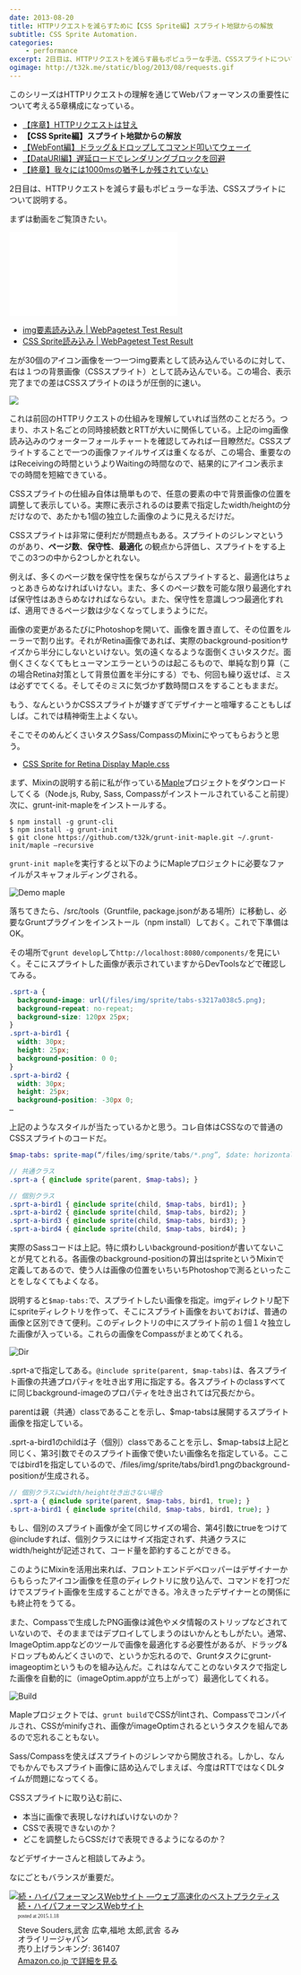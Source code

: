 ```yaml
---
date: 2013-08-20
title: HTTPリクエストを減らすために【CSS Sprite編】スプライト地獄からの解放
subtitle: CSS Sprite Automation.
categories: 
    - performance
excerpt: 2日目は、HTTPリクエストを減らす最もポピュラーな手法、CSSスプライトについて説明します。
ogimage: http://t32k.me/static/blog/2013/08/requests.gif
---
```


このシリーズはHTTPリクエストの理解を通じてWebパフォーマンスの重要性について考える5章構成になっている。

+ [【序章】HTTPリクエストは甘え](/mol/log/reduce-http-requests-overview/)
+ __【CSS Sprite編】スプライト地獄からの解放__
+ [【WebFont編】ドラッグ＆ドロップしてコマンド叩いてウェーイ](/mol/log/reduce-http-requests-webfont/)
+ [【DataURI編】遅延ロードでレンダリングブロックを回避](/mol/log/reduce-http-requests-datauri/)
+ [【終章】我々には1000msの猶予しか残されていない](/mol/log/reduce-http-requests-one-second/)

2日目は、HTTPリクエストを減らす最もポピュラーな手法、CSSスプライトについて説明する。

まずは動画をご覧頂きたい。

<div class="fluid"><iframe src="//www.youtube-nocookie.com/embed/s__XwfwxMW8" frameborder="0" allowfullscreen></iframe></div>

+ [img要素読み込み | WebPagetest Test Result](http://www.webpagetest.org/result/130816_VR_9E8/)
+ [CSS Sprite読み込み | WebPagetest Test Result](http://www.webpagetest.org/result/130816_J6_9EG/)

左が30個のアイコン画像を一つ一つimg要素として読み込んでいるのに対して、右は１つの背景画像（CSSスプライト）として読み込んでいる。この場合、表示完了までの差はCSSスプライトのほうが圧倒的に速い。

![](http://t32k.me/static/blog/2013/08/waterfall.png)

これは前回のHTTPリクエストの仕組みを理解していれば当然のことだろう。つまり、ホスト名ごとの同時接続数とRTTが大いに関係している。上記のimg画像読み込みのウォーターフォールチャートを確認してみれば一目瞭然だ。CSSスプライトすることで一つの画像ファイルサイズは重くなるが、この場合、重要なのはReceivingの時間というよりWaitingの時間なので、結果的にアイコン表示までの時間を短縮できている。

CSSスプライトの仕組み自体は簡単もので、任意の要素の中で背景画像の位置を調整して表示している。実際に表示されるのは要素で指定したwidth/heightの分だけなので、あたかも1個の独立した画像のように見えるだけだ。

CSSスプライトは非常に便利だが問題点もある。スプライトのジレンマというのがあり、__ページ数__、__保守性__、__最適化__ の観点から評価し、スプライトをする上でこの3つの中から2つしかとれない。

例えば、多くのページ数を保守性を保ちながらスプライトすると、最適化はちょっとあきらめなければいけない。また、多くのページ数を可能な限り最適化すれば保守性はあきらめなければならない。また、保守性を意識しつつ最適化すれば、適用できるページ数は少なくなってしまうようにだ。

画像の変更があるたびにPhotoshopを開いて、画像を置き直して、その位置をルーラーで割り出す。それがRetina画像であれば、実際のbackground-positionサイズから半分にしないといけない。気の遠くなるような面倒くさいタスクだ。面倒くさくなくてもヒューマンエラーというのは起こるもので、単純な割り算（この場合Retina対策として背景位置を半分にする）でも、何回も繰り返せば、ミスは必ずでてくる。そしてそのミスに気づかず数時間ロスをすることもままだ。

もう、なんというかCSSスプライトが嫌すぎてデザイナーと喧嘩することもしばしば。これでは精神衛生上よくない。

そこでそのめんどくさいタスクSass/CompassのMixinにやってもらおうと思う。

+ [CSS Sprite for Retina Display Maple.css](https://gist.github.com/t32k/e65534b5a8bb124e1cbe)

まず、Mixinの説明する前に私が作っている[Maple](https://github.com/t32k/maple)プロジェクトをダウンロードしてくる（Node.js, Ruby, Sass, Compassがインストールされていること前提）次に、grunt-init-mapleをインストールする。

```shell
$ npm install -g grunt-cli
$ npm install -g grunt-init
$ git clone https://github.com/t32k/grunt-init-maple.git ~/.grunt-init/maple –recursive
```

`grunt-init maple`を実行すると以下のようにMapleプロジェクトに必要なファイルがスキャフォルディングされる。

![Demo maple](http://t32k.me/static/blog/2013/08/grunt-init.gif)

落ちてきたら、/src/tools（Gruntfile, package.jsonがある場所）に移動し、必要なGruntプラグインをインストール（npm install）しておく。これで下準備はOK。

その場所で`grunt develop`して`http://localhost:8080/components/`を見にいく。そこにスプライトした画像が表示されていますからDevToolsなどで確認してみる。

```css
.sprt-a {
  background-image: url(/files/img/sprite/tabs-s3217a038c5.png);
  background-repeat: no-repeat;
  background-size: 120px 25px;
}
.sprt-a-bird1 {
  width: 30px;
  height: 25px;
  background-position: 0 0;
}
.sprt-a-bird2 {
  width: 30px;
  height: 25px;
  background-position: -30px 0;
…
```

上記のようなスタイルが当たっているかと思う。コレ自体はCSSなので普通のCSSスプライトのコードだ。

```sass
$map-tabs: sprite-map(“/files/img/sprite/tabs/*.png”, $date: horizontal);

// 共通クラス
.sprt-a { @include sprite(parent, $map-tabs); } 

// 個別クラス 
.sprt-a-bird1 { @include sprite(child, $map-tabs, bird1); } 
.sprt-a-bird2 { @include sprite(child, $map-tabs, bird2); } 
.sprt-a-bird3 { @include sprite(child, $map-tabs, bird3); } 
.sprt-a-bird4 { @include sprite(child, $map-tabs, bird4); }
```

実際のSassコードは上記。特に煩わしいbackground-positionが書いてないことが見てとれる。各画像のbackground-positionの算出はspriteというMixinで定義してあるので、使う人は画像の位置をいちいちPhotoshopで測るといったことをしなくてもよくなる。

説明すると`$map-tabs:`で、スプライトしたい画像を指定。imgディレクトリ配下にspriteディレクトリを作って、そこにスプライト画像をおいておけば、普通の画像と区別できて便利。このディレクトリの中にスプライト前の１個１々独立した画像が入っている。これらの画像をCompassがまとめてくれる。

![Dir](http://t32k.me/static/blog/2013/08/dir.jpg)

.sprt-aで指定してある。`@include sprite(parent, $map-tabs)`は、各スプライト画像の共通プロパティを吐き出す用に指定する。各スプライトのclassすべてに同じbackground-imageのプロパティを吐き出されては冗長だから。

parentは親（共通）classであることを示し、$map-tabsは展開するスプライト画像を指定している。

.sprt-a-bird1のchildは子（個別）classであることを示し、$map-tabsは上記と同じく、第3引数でそのスプライト画像で使いたい画像名を指定している。ここではbird1を指定しているので、/files/img/sprite/tabs/bird1.pngのbackground-positionが生成される。

```sass
// 個別クラスにwidth/height吐き出さない場合
.sprt-a { @include sprite(parent, $map-tabs, bird1, true); }
.sprt-a-bird1 { @include sprite(child, $map-tabs, bird1, true); }
```

もし、個別のスプライト画像が全て同じサイズの場合、第4引数にtrueをつけて@includeすれば、個別クラスにはサイズ指定されず、共通クラスにwidth/heightが記述されて、コード量を節約することができる。

このようにMixinを活用出来れば、フロントエンドデベロッパーはデザイナーからもらったアイコン画像を任意のディレクトリに放り込んで、コマンドを打つだけでスプライト画像を生成することができる。冷えきったデザイナーとの関係にも終止符をうてる。

また、Compassで生成したPNG画像は減色やメタ情報のストリップなどされていないので、そのままではデプロイしてしまうのはいかんともしがたい。通常、ImageOptim.appなどのツールで画像を最適化する必要性があるが、ドラッグ&ドロップもめんどくさいので、というか忘れるので、Gruntタスクにgrunt-imageoptimというものを組み込んだ。これはなんてことのないタスクで指定した画像を自動的に（imageOptim.appが立ち上がって）最適化してくれる。

![Build](http://t32k.me/static/blog/2013/08/build.gif)

Mapleプロジェクトでは、`grunt build`でCSSがlintされ、Compassでコンパイルされ、CSSがminifyされ、画像がimageOptimされるというタスクを組んであるので忘れることもない。

Sass/Compassを使えばスプライトのジレンマから開放される。しかし、なんでもかんでもスプライト画像に詰め込んでしまえば、今度はRTTではなくDLタイムが問題になってくる。

CSSスプライトに取り込む前に、

+ 本当に画像で表現しなければいけないのか？
+ CSSで表現できないのか？
+ どこを調整したらCSSだけで表現できるようになるのか？

などデザイナーさんと相談してみよう。

なにごともバランスが重要だ。

<div class="azlink-box"><div class="azlink-image" style="float:left"><a href="http://www.amazon.co.jp/exec/obidos/ASIN/4873114462/warikiru-22/" name="azlinklink" target="_blank"><img src="http://ecx.images-amazon.com/images/I/51GQNCMJsZL._SL160_.jpg" alt="続・ハイパフォーマンスWebサイト ―ウェブ高速化のベストプラクティス" style="border:none" /></a></div><div class="azlink-info" style="float:left;margin-left:15px;line-height:120%"><div class="azlink-name" style="margin-bottom:10px;line-height:120%"><a href="http://www.amazon.co.jp/exec/obidos/ASIN/4873114462/warikiru-22/" name="azlinklink" target="_blank">続・ハイパフォーマンスWebサイト</a><div class="azlink-powered-date" style="font-size:7pt;margin-top:5px;font-family:verdana;line-height:120%">posted at 2015.1.18</div></div><div class="azlink-detail">Steve Souders,武舎 広幸,福地 太郎,武舎 るみ<br />オライリージャパン<br />売り上げランキング: 361407<br /></div><div class="azlink-link" style="margin-top:5px"><a href="http://www.amazon.co.jp/exec/obidos/ASIN/4873114462/warikiru-22/" target="_blank">Amazon.co.jp で詳細を見る</a></div></div><div class="azlink-footer" style="clear:left"></div></div>